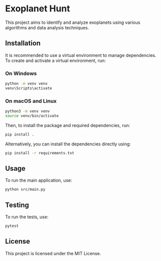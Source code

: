# Exoplanet Hunt

This project aims to identify and analyze exoplanets using various algorithms and data analysis techniques.

## Installation

It is recommended to use a virtual environment to manage dependencies. To create and activate a virtual environment, run:

### On Windows

```bash
python -m venv venv
venv\Scripts\activate
```

### On macOS and Linux

```bash
python3 -m venv venv
source venv/bin/activate
```

Then, to install the package and required dependencies, run:

```bash
pip install .
```

Alternatively, you can install the dependencies directly using:

```bash
pip install -r requirements.txt
```

## Usage

To run the main application, use:

```bash
python src/main.py
```

## Testing

To run the tests, use:

```bash
pytest
```

## License

This project is licensed under the MIT License.

